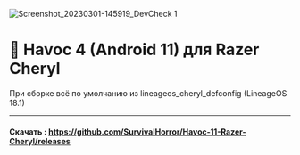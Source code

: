 ![Screenshot_20230301-145919_DevCheck 1](https://user-images.githubusercontent.com/33040871/222177935-1f3bffa2-7b26-433d-958a-8efd2fb6abaa.png)
# :paw_prints: Havoc 4 (Android 11) для Razer Cheryl
При сборке всё по умолчанию из lineageos_cheryl_defconfig (LineageOS 18.1)
____
#### Скачать : https://github.com/SurvivalHorror/Havoc-11-Razer-Cheryl/releases

